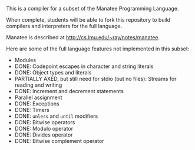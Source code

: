 
This is a compiler for a subset of the Manatee Programming Language.

When complete, students will be able to fork this repository to build compilers
and interpreters for the full language.

Manatee is described at http://cs.lmu.edu/~ray/notes/manatee.

Here are some of the full language features not implemented in this subset:

* Modules
* DONE: Codepoint escapes in character and string literals
* DONE: Object types and literals
* PARTIALLY AXED, but still need for stdio (but no files): Streams for reading and writing
* DONE: Increment and decrement statements
* Parallel assignment
* DONE: Exceptions
* DONE: Timers
* DONE: `unless` and `until` modifiers
* DONE: Bitwise operators
* DONE: Modulo operator
* DONE: Divides operator
* DONE: Bitwise complement operator

